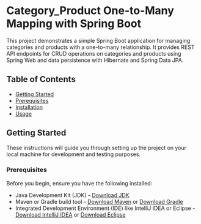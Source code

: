 # Category_Product One-to-Many Mapping with Spring Boot

This project demonstrates a simple Spring Boot application for managing categories and products with a one-to-many relationship. It provides REST API endpoints for CRUD operations on categories and products using Spring Web and data persistence with Hibernate and Spring Data JPA.

## Table of Contents

- [Getting Started](#getting-started)
- [Prerequisites](#prerequisites)
- [Installation](#installation)
- [Usage](#usage)

## Getting Started

These instructions will guide you through setting up the project on your local machine for development and testing purposes.

### Prerequisites

Before you begin, ensure you have the following installed:

- Java Development Kit (JDK) - [Download JDK](https://www.oracle.com/java/technologies/javase-jdk11-downloads.html)
- Maven or Gradle build tool - [Download Maven](https://maven.apache.org/download.cgi) or [Download Gradle](https://gradle.org/install/)
- Integrated Development Environment (IDE) like IntelliJ IDEA or Eclipse - [Download IntelliJ IDEA](https://www.jetbrains.com/idea/download/) or [Download Eclipse](https://www.eclipse.org/downloads/)


